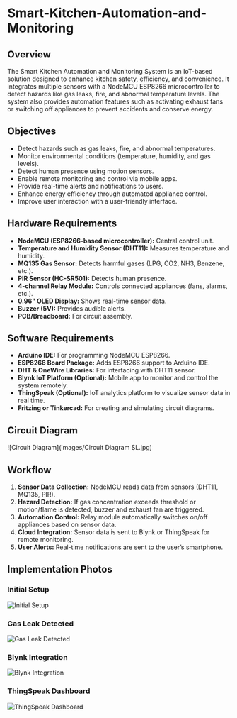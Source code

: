 # Smart-Kitchen-Automation-and-Monitoring

## Overview
The Smart Kitchen Automation and Monitoring System is an IoT-based solution designed to enhance kitchen safety, efficiency, and convenience. It integrates multiple sensors with a NodeMCU ESP8266 microcontroller to detect hazards like gas leaks, fire, and abnormal temperature levels. The system also provides automation features such as activating exhaust fans or switching off appliances to prevent accidents and conserve energy.

## Objectives
- Detect hazards such as gas leaks, fire, and abnormal temperatures.
- Monitor environmental conditions (temperature, humidity, and gas levels).
- Detect human presence using motion sensors.
- Enable remote monitoring and control via mobile apps.
- Provide real-time alerts and notifications to users.
- Enhance energy efficiency through automated appliance control.
- Improve user interaction with a user-friendly interface.

## Hardware Requirements
- **NodeMCU (ESP8266-based microcontroller):** Central control unit.
- **Temperature and Humidity Sensor (DHT11):** Measures temperature and humidity.
- **MQ135 Gas Sensor:** Detects harmful gases (LPG, CO2, NH3, Benzene, etc.).
- **PIR Sensor (HC-SR501):** Detects human presence.
- **4-channel Relay Module:** Controls connected appliances (fans, alarms, etc.).
- **0.96" OLED Display:** Shows real-time sensor data.
- **Buzzer (5V):** Provides audible alerts.
- **PCB/Breadboard:** For circuit assembly.

## Software Requirements
- **Arduino IDE:** For programming NodeMCU ESP8266.
- **ESP8266 Board Package:** Adds ESP8266 support to Arduino IDE.
- **DHT & OneWire Libraries:** For interfacing with DHT11 sensor.
- **Blynk IoT Platform (Optional):** Mobile app to monitor and control the system remotely.
- **ThingSpeak (Optional):** IoT analytics platform to visualize sensor data in real time.
- **Fritzing or Tinkercad:** For creating and simulating circuit diagrams.

## Circuit Diagram
![Circuit Diagram](images/Circuit Diagram SL.jpg)

## Workflow
1. **Sensor Data Collection:** NodeMCU reads data from sensors (DHT11, MQ135, PIR).
2. **Hazard Detection:** If gas concentration exceeds threshold or motion/flame is detected, buzzer and exhaust fan are triggered.
3. **Automation Control:** Relay module automatically switches on/off appliances based on sensor data.
4. **Cloud Integration:** Sensor data is sent to Blynk or ThingSpeak for remote monitoring.
5. **User Alerts:** Real-time notifications are sent to the user’s smartphone.

## Implementation Photos
### Initial Setup
![Initial Setup](images/initial_setup.jpeg)

### Gas Leak Detected
![Gas Leak Detected](images/gas_leak.jpeg)

### Blynk Integration
![Blynk Integration](images/blynk.jpeg)

### ThingSpeak Dashboard
![ThingSpeak Dashboard](images/ThingSpeak.png)
